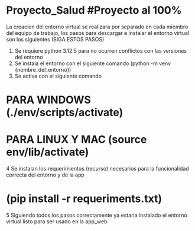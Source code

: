 # Proyecto_Salud #Proyecto al 100% 

La creacion del entorno virtual se realizara por separado en cada miembro del equipo de trabajo, los pasos para descargar e instalar el entorno virtual son los siguientes (SIGA ESTOS PASOS)
1. Se requiere python 3.12.5 para no ocurren conflictos con las versiones del entorno
2. Se instala el entorno con el siguiente comando (python -m venv {nombre_del_entorno})
3. Se activa con el siguiente comando
# PARA WINDOWS (./env/scripts/activate)
# PARA LINUX Y MAC (source env/lib/activate)
4 Se instalan los requerimientos (recurso) necesarios para la funcionalidad correcta del entorno y de la app
# (pip install -r requeriments.txt)
5 Siguiendo todos los pasos correctamente ya estaria instalado el entorno virtual listo para ser usado en la app_web



